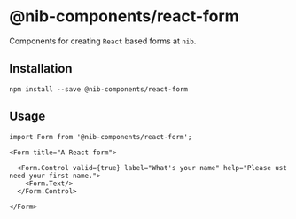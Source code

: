 # @nib-components/react-form

Components for creating `React` based forms at `nib`.

## Installation

    npm install --save @nib-components/react-form

## Usage

    import Form from '@nib-components/react-form';

    <Form title="A React form">

      <Form.Control valid={true} label="What's your name" help="Please ust need your first name.">
        <Form.Text/>
      </Form.Control>

    </Form>